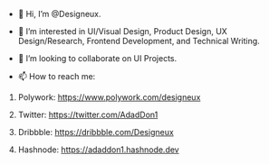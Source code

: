 - 👋 Hi, I’m @Designeux.
- 👀 I’m interested in UI/Visual Design, Product Design, UX Design/Research, Frontend Development, and Technical Writing.

- 💞️ I’m looking to collaborate on UI Projects.
- 📫 How to reach me:
1. Polywork: https://www.polywork.com/designeux

2. Twitter: https://twitter.com/AdadDon1

3. Dribbble: https://dribbble.com/Designeux

4. Hashnode: https://adaddon1.hashnode.dev

<!---
Designeux/Designeux is a ✨ special ✨ repository because its `README.md` (this file) appears on your GitHub profile.
You can click the Preview link to take a look at your changes.
--->
